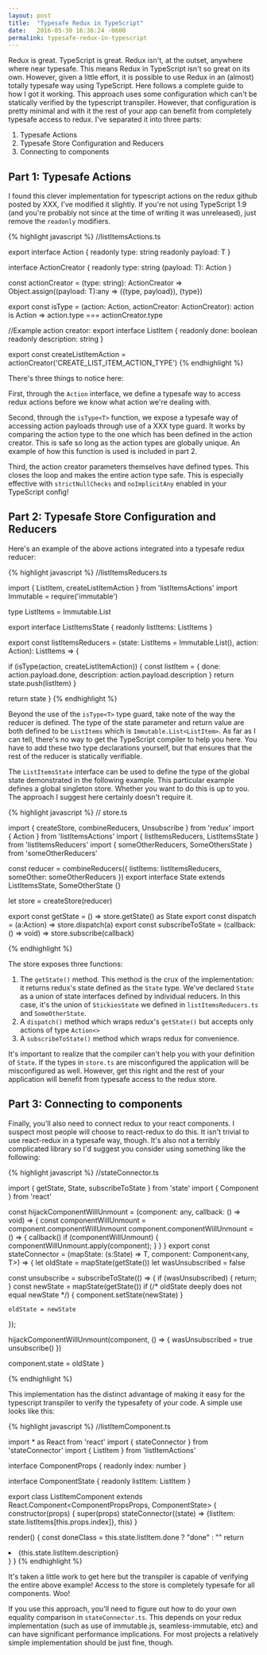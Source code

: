 ```yaml
---
layout: post
title:  "Typesafe Redux in TypeScript"
date:   2016-05-30 16:36:24 -0600
permalink: typesafe-redux-in-typescript
---
```


Redux is great. TypeScript is great. Redux isn't, at the outset, anywhere where near typesafe. This means Redux in TypeScript isn't so great on its own. However, given a little effort, it is possible to use Redux in an (almost) totally typesafe way using TypeScript. Here follows a complete guide to how I got it working. This approach uses some configuration which can't be statically verified by the typescript transpiler. However, that configuration is pretty minimal and with it the rest of your app can benefit from completely typesafe access to redux. I've separated it into three parts:

1. Typesafe Actions
2. Typesafe Store Configuration and Reducers
3. Connecting to components

## Part 1: Typesafe Actions

I found this clever implementation for typescript actions on the redux github posted by XXX, I've modified it slightly. If you're not using TypeScript 1.9 (and you're probably not since at the time of writing it was unreleased), just remove the `readonly` modifiers.

{% highlight javascript %}
//listItemsActions.ts

export interface Action<T> {
  readonly type: string
  readonly payload: T
}

interface ActionCreator<T> {
  readonly type: string
  (payload: T): Action<T>
}

const actionCreator = <T>(type: string): ActionCreator<T> =>
  Object.assign((payload: T):any => ({type, payload}), {type})

export const isType = <T>(action: Action<any>, actionCreator: ActionCreator<T>):
  action is Action<T> => action.type === actionCreator.type


//Example action creator:
export interface ListItem {
  readonly done: boolean
  readonly description: string
}

export const createListItemAction =
  actionCreator<ListItem>('CREATE_LIST_ITEM_ACTION_TYPE')
{% endhighlight %}

There's three things to notice here:

First, through the `Action` interface, we define a typesafe way to access redux actions before we know what action we're dealing with. 

Second, through the `isType<T>` function, we expose a typesafe way of accessing action payloads through use of a XXX type guard. It works by comparing the action type to the one which has been defined in the action creator. This is safe so long as the action types are globally unique. An example of how this function is used is included in part 2.

Third, the action creator parameters themselves have defined types. This closes the loop and makes the entire action type safe. This is especially effective with `strictNullChecks` and `noImplicitAny` enabled in your TypeScript config!   


## Part 2: Typesafe Store Configuration and Reducers

Here's an example of the above actions integrated into a typesafe redux reducer:

{% highlight javascript %}
//listItemsReducers.ts

import { ListItem, createListItemAction } from 'listItemsActions'
import Immutable = require('immutable')

type ListItems = Immutable.List<ListItem>

export interface ListItemsState {
  readonly listItems: ListItems 
}

export const listItemsReducers = (state: ListItems = Immutable.List<ListItem>(),
  action: Action<any>): ListItems => {
  
  if (isType(action, createListItemAction)) {
    const listItem = {
      done: action.payload.done,
      description: action.payload.description
    }
    return state.push(listItem)
  }
  
  return state
}
{% endhighlight %}

Beyond the use of the `isType<T>` type guard, take note of the way the reducer is defined. The type of the state parameter and return value are both defined to be `ListItems` which is `Immutable.List<ListItem>`. As far as I can tell, there's no way to get the TypeScript compiler to help you here. You have to add these two type declarations yourself, but that ensures that the rest of the reducer is statically verifiable.

The `ListItemsState` interface can be used to define the type of the global state demonstrated in the following example. This particular example defines a global singleton store. Whether you want to do this is up to you. The approach I suggest here certainly doesn't require it.
  
{% highlight javascript %}
// store.ts

import { createStore, combineReducers, Unsubscribe } from 'redux'
import { Action } from 'listItemsActions'
import { listItemsReducers, ListItemsState } from 'listItemsReducers'
import { someOtherReducers, SomeOthersState } from 'someOtherReducers'

const reducer = combineReducers({
  listItems: listItemsReducers,
  someOther: someOtherReducers
})
export interface State extends ListItemsState, SomeOtherState {}

let store = createStore(reducer)

export const getState = () => store.getState() as State
export const dispatch = (a:Action<any>) => store.dispatch(a)
export const subscribeToState = (callback: () => void) => store.subscribe(callback)

{% endhighlight %}

The store exposes three functions:

1. The `getState()` method. This method is the crux of the implementation: it returns redux's state defined as the `State` type. We've declared `State` as a union of state interfaces defined by individual reducers. In this case, it's the union of `StickiesState` we defined in `listItemsReducers.ts` and `SomeOtherState`.
2. A `dispatch()` method which wraps redux's `getState()` but accepts only actions of type `Action<>`
3. A `subscribeToState()` method which wraps redux for convenience.

It's important to realize that the compiler can't help you with your definition of `State`. If the types in `store.ts` are misconfigured the application will be misconfigured as well. However, get this right and the rest of your application will benefit from typesafe access to the redux store.

## Part 3: Connecting to components 

Finally, you'll also need to connect redux to your react components. I suspect most people will choose to react-redux to do this. It isn't trivial to use react-redux in a typesafe way, though. It's also not a terribly complicated library so I'd suggest you consider using something like the following:

{% highlight javascript %}
//stateConnector.ts

import { getState, State, subscribeToState } from 'state'
import { Component } from 'react'

const hijackComponentWillUnmount = (component: any, callback: () => void) => {
  const componentWillUnmount = component.componentWillUnmount
  component.componentWillUnmount = () => {
    callback()
    if (componentWillUnmount) {
      componentWillUnmount.apply(component);
    }
  }
}
export const stateConnector = <T>(mapState: (s:State) => T, component: Component<any, T>) => {
  let oldState = mapState(getState())
  let wasUnsubscribed = false
  
  const unsubscribe = subscribeToState(() => {
    if (wasUnsubscribed) {
      return;
    }
    const newState = mapState(getState())
    if (/* oldState deeply does not equal newState */) {
      component.setState(newState)
    }

    oldState = newState
  });
  
  hijackComponentWillUnmount(component, () => {
    wasUnsubscribed = true
    unsubscribe()
  }) 
  
  component.state = oldState
}

{% endhighlight %}

This implementation has the distinct advantage of making it easy for the typescript transpiler to verify the typesafety of your code. A simple use looks like this:

{% highlight javascript %}
//listItemComponent.ts

import * as React from 'react'
import { stateConnector } from 'stateConnector'
import { ListItem } from 'listItemActions'

interface ComponentProps {
  readonly index: number
}

interface ComponentState {
  readonly listItem: ListItem
}

export class ListItemComponent extends React.Component<ComponentPropsProps, ComponentState> {
  constructor(props) {
    super(props)
    stateConnector((state) => {listItem: state.listItems[this.props.index]}, this)
  }
  
  render() {
    const doneClass = this.state.listItem.done ? "done" : "" 
    return <li class={doneClass}>{this.state.listItem.description}</li>
  }
}
{% endhighlight %}

It's taken a little work to get here but the transpiler is capable of verifying the entire above example! Access to the store is completely typesafe for all components. Woo!

If you use this approach, you'll need to figure out how to do your own equality comparison in `stateConnector.ts`. This depends on your redux implementation (such as use of immutable.js, seamless-immutable, etc) and can have significant performance implications. For most projects a relatively simple implementation should be just fine, though.